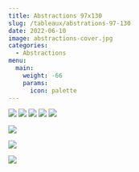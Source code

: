 ```yaml
---
title: Abstractions 97x130
slug: /tableaux/abstrations-97-130
date: 2022-06-10
image: abstractions-cover.jpg
categories:
  - Abstractions
menu:
  main:
    weight: -66
    params:
      icon: palette
---
```

![](abstractions-7.jpg) ![](abstractions-8.jpg) ![](abstractions-9.jpg) ![](abstractions-10.jpg) ![](abstractions-11.jpg)

![](abstractions-cover.jpg)

![![](abstractions-7.jpg) ![](abstractions-8.jpg)](abstractions-10.jpg)

![ ![](abstractions-9.jpg) ![](abstractions-10.jpg)]()